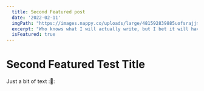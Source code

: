 ```yaml
---
  title: Second Featured post
  date: '2022-02-11'
  imgPath: "https://images.nappy.co/uploads/large/481592839885uofsrajjmfok8ng9pzs4wtffepl9fywgzhnzyoidyhjbahkvi0opxpdv7sfpalilyujd1ekop0lcfsa4b0unsshjmuasdvmf9sv6.jpg?auto=format&fm=jpg&w=1280&q=75"
  excerpt: "Who knows what I will actually write, but I bet it will have words and punctuation!"
  isFeatured: true
---
```


# Second Featured Test Title

Just a bit of text ::shrug::